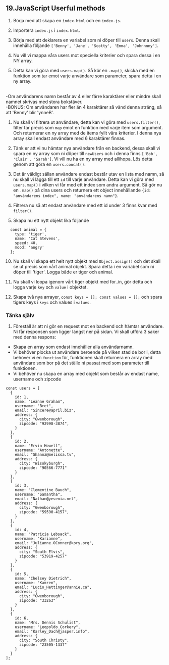 ## 19.JavaScript Userful methods

1. Börja med att skapa en ```ìndex.html``` och en ```index.js```.

1. Importera ```index.js``` i ```index.html```.

1. Börja med att deklarera en variabel som ni döper till ```users```. Denna skall innehålla följande ```['Benny', 'Jane', 'Scotty', 'Emma', 'Johnnnny']```.

1. Nu vill vi mappa våra users mot speciella kriterier och spara dessa i en NY array.

1. Detta kan vi göra med ```users.map()```. Så kör en ```.map()```, skicka med en funktion som tar emot varje användare som parameter, spara detta i en ny array.
<br>
-Om användarens namn består av 4 eller färre karaktärer eller mindre skall namnet skrivas med stora bokstäver.
<br>
-BONUS: Om användaren har fler än 4 karaktärer så vänd denna sträng, så att 'Benny' blir 'ynneB'.

1. Nu skall vi filtrera ut användare, detta kan vi göra med ```users.filter()```, filter tar precis som ```map``` emot en funktion med varje item som argument. Och returnerar en ny array med de items fyllt våra kriterier. I denna nya array skall endast användare med 6 karaktärer finnas.

1. Tänk er att vi nu hämtar nya användare från en backend, dessa skall vi spara en ny array som ni döper till ```newUsers``` och i denna finns ```['Bob', 'Clair', 'Sarah']```. Vi vill nu ha en ny array med allihopa. Lös detta genom att göra en ```users.concat()```.

1. Det är väldigt sällan användare endast består utav en lista med namn, så nu skall vi lägga till ett ```id``` till varje användare. Detta kan vi göra med ```users.map()``` i vilken vi får med ett index som andra argument. Så gör nu en ```.map()``` på dina users och returnera ett object innehållande ```{id: "användarens index", name: "användarens namn"}```.

1. Filtrera nu så att endast användare med ett id under 3 finns kvar med ```filter()```.
        
1. Skapa nu ett nytt objekt lika följande
```
  const animal = {
    type: 'tiger',
    name: 'Cat Stevens',
    speed: 40,
    mood: 'angry'
  };
```
10. Nu skall vi skapa ett helt nytt objekt med ```Object.assign()``` och det skall se ut precis som vårt animal objekt. Spara detta i en variabel som ni döper till 'tiger'. Logga både er tiger och animal.

1. Nu skall vi loopa igenom vårt tiger objekt med for..in, gör detta och logga varje ```key``` och ```value``` i objektet.

1. Skapa två nya arrayer, ```const keys = []; const values = [];``` och spara tigers keys i ```keys``` och values i ```values```.

### Tänka själv

1. Föreställ är att ni gör en request mot en backend och hämtar användare. Ni får responsen som ligger längst ner på sidan. Vi skall utföra 3 saker med denna respons:
* Skapa en array som endast innehåller alla användarnamn.
* Vi behöver plocka ut användare beroende på vilken stad de bor i, detta behöver vi en ```function``` för, funktionen skall returnera en array med användare som bor på det ställe ni passat med som parameter till funktionen.
* Vi behöver nu skapa en array med objekt som består av endast name, username och zipcode

```
const users = [
  {
    id: 1,
    name: "Leanne Graham",
    username: "Bret",
    email: "Sincere@april.biz",
    address: {
      city: "Gwenborough",
      zipcode: "92998-3874",
    }
  },
  {
    id: 2,
    name: "Ervin Howell",
    username: "Antonette",
    email: "Shanna@melissa.tv",
    address: {
      city: "Wisokyburgh",
      zipcode: "90566-7771"
    }
  },
  {
    id: 3,
    name: "Clementine Bauch",
    username: "Samantha",
    email: "Nathan@yesenia.net",
    address: {
      city: "Gwenborough",
      zipcode: "59590-4157",
    }
  },
  {
    id: 4,
    name: "Patricia Lebsack",
    username: "Karianne",
    email: "Julianne.OConner@kory.org",
    address: {
      city: "South Elvis",
      zipcode: "53919-4257"
    }
  },
  {
    id: 5,
    name: "Chelsey Dietrich",
    username: "Kamren",
    email: "Lucio_Hettinger@annie.ca",
    address: {
      city: "Gwenborough",
      zipcode: "33263"
    }
  },
  {
    id: 6,
    name: "Mrs. Dennis Schulist",
    username: "Leopoldo_Corkery",
    email: "Karley_Dach@jasper.info",
    address: {
      city: "South Christy",
      zipcode: "23505-1337"
    }
  }
];
```

